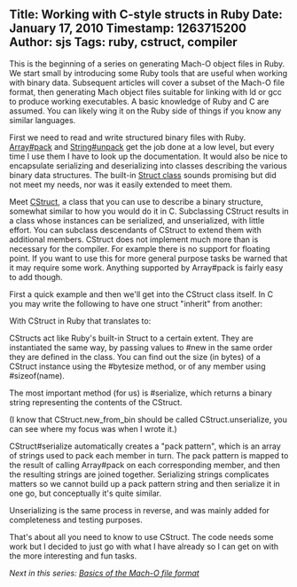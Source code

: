 Title: Working with C-style structs in Ruby
Date: January 17, 2010
Timestamp: 1263715200
Author: sjs
Tags: ruby, cstruct, compiler
----

<p>This is the beginning of a series on generating Mach-O object files in
Ruby. We start small by introducing some Ruby tools that are useful when
working with binary data. Subsequent articles will cover a subset of the
Mach-O file format, then generating Mach object files suitable for linking
with ld or gcc to produce working executables. A basic knowledge of Ruby and C
are assumed. You can likely wing it on the Ruby side of things if you know any
similar languages.</p>

<p>First we need to read and write structured binary files with Ruby. <a
href="http://ruby-doc.org/core/classes/Array.html#M002222">Array#pack</a> and
<a
href="http://ruby-doc.org/core/classes/String.html#M000760">String#unpack</a>
get the job done at a low level, but every time I use them I have to look up
the documentation. It would also be nice to encapsulate serializing and
deserializing into classes describing the various binary data structures. The
built-in <a href="http://ruby-doc.org/core/classes/Struct.html">Struct
class</a> sounds promising but did not meet my needs, nor was it easily
extended to meet them.</p>

<p>Meet <a
href="http://github.com/samsonjs/compiler/blob/master/asm/cstruct.rb#files">CStruct</a>,
a class that you can use to describe a binary structure, somewhat similar to
how you would do it in C. Subclassing CStruct results in a class whose
instances can be serialized, and unserialized, with little effort. You can
subclass descendants of CStruct to extend them with additional members.
CStruct does not implement much more than is necessary for the compiler. For
example there is no support for floating point. If you want to use this for
more general purpose tasks be warned that it may require some work. Anything
supported by Array#pack is fairly easy to add though.</p>

<p>First a quick example and then we'll get into the CStruct class itself. In
C you may write the following to have one struct "inherit" from another:</p>

<p><script src="http://gist.github.com/279790.js"></script></p>

<p>With CStruct in Ruby that translates to:</p>

<p><script src="http://gist.github.com/279794.js"></script></p>

<p>CStructs act like Ruby's built-in Struct to a certain extent. They are
instantiated the same way, by passing values to #new in the same order they
are defined in the class. You can find out the size (in bytes) of a CStruct
instance using the #bytesize method, or of any member using #sizeof(name).</p>

<p>The most important method (for us) is #serialize, which returns a binary
string representing the contents of the CStruct.</p>

<p>(I know that CStruct.new_from_bin should be called CStruct.unserialize, you
can see where my focus was when I wrote it.)</p>

<p>CStruct#serialize automatically creates a "pack pattern", which is an array
of strings used to pack each member in turn. The pack pattern is mapped to the
result of calling Array#pack on each corresponding member, and then the
resulting strings are joined together. Serializing strings complicates matters
so we cannot build up a pack pattern string and then serialize it in one go,
but conceptually it's quite similar.</p>

<p>Unserializing is the same process in reverse, and was mainly added for
completeness and testing purposes.</p>

<p>That's about all you need to know to use CStruct. The code needs some work
but I decided to just go with what I have already so I can get on with the
more interesting and fun tasks.</p>

<p><i>Next in this series: <a
href="2010.01.18-basics-of-the-mach-o-file-format">Basics
of the Mach-O file format</a></i><p>
